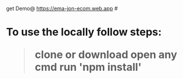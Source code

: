 get Demo@ https://ema-jon-ecom.web.app
#<h1>To use the locally follow steps:
>clone or download
>open any cmd
>run 'npm install'



